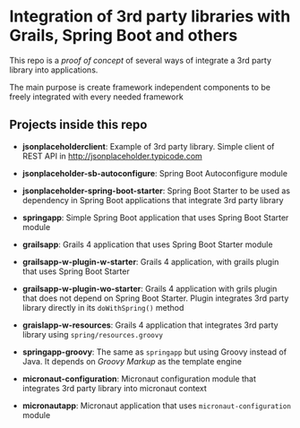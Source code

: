 # Integration of 3rd party libraries with Grails, Spring Boot and others

This repo is a *proof of concept* of several ways of integrate a 3rd party library into applications.

The main purpose is create framework independent components to be freely integrated with every needed framework

## Projects inside this repo

* **jsonplaceholderclient**: Example of 3rd party library. Simple client of REST API in http://jsonplaceholder.typicode.com

* **jsonplaceholder-sb-autoconfigure**: Spring Boot Autoconfigure module

* **jsonplaceholder-spring-boot-starter**: Spring Boot Starter to be used as dependency in Spring Boot applications that integrate 3rd party library

* **springapp**: Simple Spring Boot application that uses Spring Boot Starter module

* **grailsapp**: Grails 4 application that uses Spring Boot Starter module

* **grailsapp-w-plugin-w-starter**: Grails 4 application, with grails plugin that uses Spring Boot Starter

* **grailsapp-w-plugin-wo-starter**: Grails 4 application with grils plugin that does not depend on Spring Boot Starter. Plugin integrates 3rd party library directly in its `doWithSpring()` method

* **graislapp-w-resources**: Grails 4 application that integrates 3rd party library using `spring/resources.groovy`

* **springapp-groovy**: The same as `springapp` but using Groovy instead of Java. It depends on *Groovy Markup* as the template engine

* **micronaut-configuration**: Micronaut configuration module that integrates 3rd party library into micronaut context

* **micronautapp**: Micronaut application that uses `micronaut-configuration` module